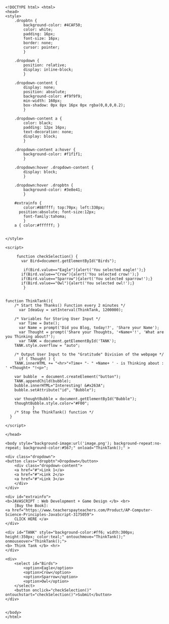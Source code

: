 
    <!DOCTYPE html> <html> 
    <head>
    <style>
		.dropbtn {
    		background-color: #4CAF50;
    		color: white;
    		padding: 16px;
    		font-size: 16px;
    		border: none;
    		cursor: pointer;
			}

		.dropdown {
    		position: relative;
    		display: inline-block;
			}

		.dropdown-content {
    		display: none;
    		position: absolute;
    		background-color: #f9f9f9;
    		min-width: 160px;
    		box-shadow: 0px 8px 16px 0px rgba(0,0,0,0.2);
			}

		.dropdown-content a {
    		color: black;
    		padding: 12px 16px;
    		text-decoration: none;
    		display: block;
			}

		.dropdown-content a:hover {
        	background-color: #f1f1f1;
            }

		.dropdown:hover .dropdown-content {
    		display: block;
			}

		.dropdown:hover .dropbtn {
    		background-color: #3e8e41;
			}

		#extrainfo { 
        	color:#88ffff; top:70px; left:330px; 						
          position:absolute; font-size:12px; 
        	font-family:tahoma;
        	}
        a { color:#ffffff; } 
            
            
    </style>
       
    <script>

         function checkSelection() {
           var Bird=document.getElementById("Birds");
    
            if(Bird.value=="Eagle"){alert('You selected eagle!');}
           if(Bird.value=="Crow"){alert('You selected crow!');}
           if(Bird.value=="Sparrow"){alert('You selected sparrow!');}
           if(Bird.value=="Owl"){alert('You selected owl!');}
            }
       
       
    function ThinkTank(){
        /* Start the Thanks() Function every 2 minutes */
	      var IdeaGuy = setInterval(ThinkTank, 1200000);    
    
        /* Variables for Storing User Input */
	      var Time = Date();
	      var Name = prompt('Did you Blog, today!?', 'Share your Name');
	      var Thought = prompt('Share your Thoughts, '+Name+'!', 'What are you Thinking about?');
	      var TANK = document.getElementById('TANK'); 
        TANK.style.overflow = "auto";
    
        /* Output User Input to the "Gratitude" Division of the webpage */
	      if ( Thought ) { 
        TANK.innerHTML += "<hr>"+Time+ "- " +Name+ ' - is Thinking about : ' +Thought+ "!<p>"; 
                 
        var bubble  = document.createElement("button");
        TANK.appendChild(bubble); 
        bubble.innerHTML="Interesting! &#x263A";
        bubble.setAttribute("id", "Bubble"); 
        
        var thoughtBubble = document.getElementById("Bubble");
        thoughtBubble.style.color="#F00";
                }
        /* Stop the ThinkTank() function */
      }

    </script>
	
    </head>

    <body style="background-image:url('image.png'); background-repeat:no-repeat; background-color:#567;" onload="ThinkTank();" >

	<div class="dropdown">
  	<button class="dropbtn">Dropdown</button>
  		<div class="dropdown-content">
    	<a href="#">Link 1</a>
    	<a href="#">Link 2</a>
    	<a href="#">Link 3</a> 
        </div>
  	</div>

	<div id="extrainfo"> 
    <b>JAVASCRIPT : Web Development + Game Design </b> <br>
        [Buy the Book]:
    <a href="https://www.teacherspayteachers.com/Product/AP-Computer-Science-Principles-JavaScript-3175059">
        CLICK HERE </a>
    </div>

    <div id="TANK" style="background-color:#ff6; width:300px; height:350px; color:teal;" ontouchmove="ThinkTank();" onmouseover="ThinkTank();"> 
    <b> Think Tank </b> <hr> 
	</div>

	<div>
        <select id="Birds">
            <option>Eagle</option>
            <option>Crow</option>
            <option>Sparrow</option>
            <option>Owl</option>
        </select>
        <button onclick="checkSelection()" ontouchstart="checkSelection()">Submit</button>
	</div>


	</body>
    </html>
